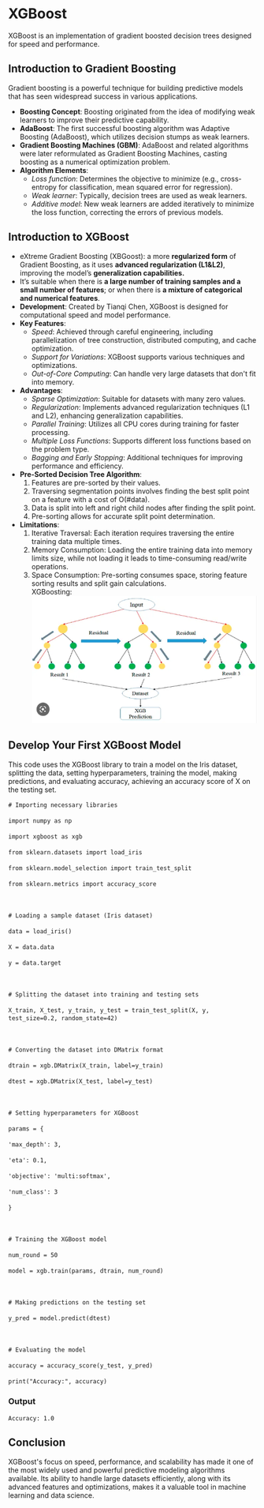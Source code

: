 # XGBoost
XGBoost is an implementation of gradient boosted decision trees designed for speed and performance.

##  Introduction to Gradient Boosting
Gradient boosting is a powerful technique for building predictive models that has seen widespread success in various applications.
-   **Boosting Concept**: Boosting originated from the idea of modifying weak learners to improve their predictive capability.
-   **AdaBoost**: The first successful boosting algorithm was Adaptive Boosting (AdaBoost), which utilizes decision stumps as weak learners.
-   **Gradient Boosting Machines (GBM)**: AdaBoost and related algorithms were later reformulated as Gradient Boosting Machines, casting boosting as a numerical optimization problem.
-   **Algorithm Elements**:
    -   _Loss function_: Determines the objective to minimize (e.g., cross-entropy for classification, mean squared error for regression).
    -   _Weak learner_: Typically, decision trees are used as weak learners.
    -   _Additive model_: New weak learners are added iteratively to minimize the loss function, correcting the errors of previous models.

## Introduction to XGBoost
-   eXtreme Gradient Boosting (XBGoost): a more **regularized form**  of Gradient Boosting, as it uses  **advanced regularization (L1&L2)**, improving the model’s  **generalization capabilities.**
-   It’s suitable when there is  **a large number of training samples and a small number of features**; or when there is  **a mixture of categorical and numerical features**.
-   **Development**: Created by Tianqi Chen, XGBoost is designed for computational speed and model performance.
-   **Key Features**:
    -   _Speed_: Achieved through careful engineering, including parallelization of tree construction, distributed computing, and cache optimization.
    -   _Support for Variations_: XGBoost supports various techniques and optimizations.
    -   _Out-of-Core Computing_: Can handle very large datasets that don't fit into memory.
-   **Advantages**:
    -   _Sparse Optimization_: Suitable for datasets with many zero values.
    -   _Regularization_: Implements advanced regularization techniques (L1 and L2), enhancing generalization capabilities.
    -   _Parallel Training_: Utilizes all CPU cores during training for faster processing.
    -   _Multiple Loss Functions_: Supports different loss functions based on the problem type.
    -   _Bagging and Early Stopping_: Additional techniques for improving performance and efficiency.
-   **Pre-Sorted Decision Tree Algorithm**:
    1.  Features are pre-sorted by their values.
    2.  Traversing segmentation points involves finding the best split point on a feature with a cost of O(#data).
    3.  Data is split into left and right child nodes after finding the split point.
    4.  Pre-sorting allows for accurate split point determination.
 - **Limitations**:
   1. Iterative Traversal: Each iteration requires traversing the entire training data multiple times.
   2. Memory Consumption: Loading the entire training data into memory limits size, while not loading it leads to time-consuming read/write operations.
   3. Space Consumption: Pre-sorting consumes space, storing feature sorting results and split gain calculations.   
   XGBoosting:
![image](assets/XG_1.webp)

## Develop Your First XGBoost Model
This code uses the XGBoost library to train a model on the Iris dataset, splitting the data, setting hyperparameters, training the model, making predictions, and evaluating accuracy, achieving an accuracy score of X on the testing set.

    # Importing necessary libraries

	import numpy as np

	import xgboost as xgb

	from sklearn.datasets import load_iris

	from sklearn.model_selection import train_test_split

	from sklearn.metrics import accuracy_score

	  

	# Loading a sample dataset (Iris dataset)

	data = load_iris()

	X = data.data

	y = data.target

	  

	# Splitting the dataset into training and testing sets

	X_train, X_test, y_train, y_test = train_test_split(X, y, test_size=0.2, random_state=42)

	  

	# Converting the dataset into DMatrix format

	dtrain = xgb.DMatrix(X_train, label=y_train)

	dtest = xgb.DMatrix(X_test, label=y_test)

	  

	# Setting hyperparameters for XGBoost

	params = {

	'max_depth': 3,

	'eta': 0.1,

	'objective': 'multi:softmax',

	'num_class': 3

	}

	  

	# Training the XGBoost model

	num_round = 50

	model = xgb.train(params, dtrain, num_round)

	  

	# Making predictions on the testing set

	y_pred = model.predict(dtest)

	  

	# Evaluating the model

	accuracy = accuracy_score(y_test, y_pred)

	print("Accuracy:", accuracy)

### Output

    Accuracy: 1.0
   
   ## **Conclusion**

XGBoost's focus on speed, performance, and scalability has made it one of the most widely used and powerful predictive modeling algorithms available. Its ability to handle large datasets efficiently, along with its advanced features and optimizations, makes it a valuable tool in machine learning and data science.
